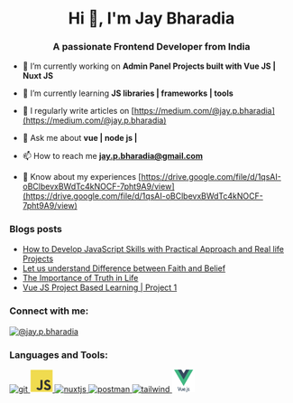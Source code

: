 <h1 align="center">Hi 👋, I'm Jay Bharadia</h1>
<h3 align="center">A passionate Frontend Developer from India</h3>

- 🔭 I’m currently working on **Admin Panel Projects built with Vue JS | Nuxt JS**

- 🌱 I’m currently learning **JS libraries | frameworks | tools**

- 📝 I regularly write articles on [https://medium.com/@jay.p.bharadia](https://medium.com/@jay.p.bharadia)

- 💬 Ask me about **vue | node js |**

- 📫 How to reach me **jay.p.bharadia@gmail.com**

- 📄 Know about my experiences [https://drive.google.com/file/d/1qsAI-oBClbevxBWdTc4kNOCF-7pht9A9/view](https://drive.google.com/file/d/1qsAI-oBClbevxBWdTc4kNOCF-7pht9A9/view)

### Blogs posts
<!-- BLOG-POST-LIST:START -->
- [How to Develop JavaScript Skills with Practical Approach and Real life Projects](https://medium.com/@jay.p.bharadia/how-to-develop-javascript-skills-with-practical-approach-and-real-life-projects-a07ba65fd4d8?source=rss-ab278a7d5432------2)
- [Let us understand Difference between Faith and Belief](https://medium.com/@jay.p.bharadia/let-us-understand-difference-between-faith-and-belief-b92ce1ec6a44?source=rss-ab278a7d5432------2)
- [The Importance of Truth in Life](https://medium.com/@jay.p.bharadia/the-importance-of-truth-in-life-ae626670b446?source=rss-ab278a7d5432------2)
- [Vue JS Project Based Learning | Project 1](https://medium.com/@jay.p.bharadia/project-based-learning-project-1-31844ba19380?source=rss-ab278a7d5432------2)
<!-- BLOG-POST-LIST:END -->

<h3 align="left">Connect with me:</h3>
<p align="left">
<a href="https://medium.com/@jay.p.bharadia" target="blank"><img align="center" src="https://raw.githubusercontent.com/rahuldkjain/github-profile-readme-generator/master/src/images/icons/Social/medium.svg" alt="@jay.p.bharadia" height="30" width="40" /></a>
</p>

<h3 align="left">Languages and Tools:</h3>
<p align="left"> <a href="https://git-scm.com/" target="_blank" rel="noreferrer"> <img src="https://www.vectorlogo.zone/logos/git-scm/git-scm-icon.svg" alt="git" width="40" height="40"/> </a> <a href="https://developer.mozilla.org/en-US/docs/Web/JavaScript" target="_blank" rel="noreferrer"> <img src="https://raw.githubusercontent.com/devicons/devicon/master/icons/javascript/javascript-original.svg" alt="javascript" width="40" height="40"/> </a> <a href="https://nuxtjs.org/" target="_blank" rel="noreferrer"> <img src="https://www.vectorlogo.zone/logos/nuxtjs/nuxtjs-icon.svg" alt="nuxtjs" width="40" height="40"/> </a> <a href="https://postman.com" target="_blank" rel="noreferrer"> <img src="https://www.vectorlogo.zone/logos/getpostman/getpostman-icon.svg" alt="postman" width="40" height="40"/> </a> <a href="https://tailwindcss.com/" target="_blank" rel="noreferrer"> <img src="https://www.vectorlogo.zone/logos/tailwindcss/tailwindcss-icon.svg" alt="tailwind" width="40" height="40"/> </a> <a href="https://vuejs.org/" target="_blank" rel="noreferrer"> <img src="https://raw.githubusercontent.com/devicons/devicon/master/icons/vuejs/vuejs-original-wordmark.svg" alt="vuejs" width="40" height="40"/> </a> </p>
